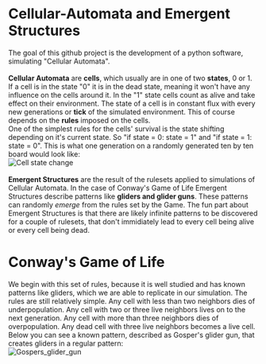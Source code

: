 # Cellular-Automata and Emergent Structures
The goal of this github project is the development of a python software, simulating "Cellular Automata".<br/><br/>
**Cellular Automata** are **cells**, which usually are in one of two **states**, 0 or 1. If a cell is in the state "0" it is in the dead state, meaning it won't have any influence on the cells around it. In the "1" state cells count as alive and take effect on their environment. The state of a cell is in constant flux with every new generations or **tick** of the simulated environment. This of course depends on the **rules** imposed on the cells.<br/>
One of the simplest rules for the cells' survival is the state shifting depending on it's current state. So "if state = 0: state = 1" and "if state = 1: state = 0".
This is what one generation on a randomly generated ten by ten board would look like:<br/>
![Cell state change](https://github.com/sekkurocode/Cellular-Automata/assets/119047235/bc2db8f4-dd17-4b28-bae5-cf3a1b29dcb1) <br/>
<br/>
**Emergent Structures** are the result of the rulesets applied to simulations of Cellular Automata. In the case of Conway's Game of Life Emergent Structures describe patterns like **gliders and glider guns**. These patterns can randomly *emerge* from the rules set by the Game. The fun part about Emergent Structures is that there are likely infinite patterns to be discovered for a couple of rulesets, that don't immidiately lead to every cell being alive or every cell being dead.<br/>

# Conway's Game of Life
We begin with this set of rules, because it is well studied and has known patterns like gliders, which we are able to replicate in our simulation.
The rules are still relatively simple. Any cell with less than two neighbors dies of underpopulation. Any cell with two or three live neighbors lives on to the next generation. Any cell with more than three neighbors dies of overpopulation. Any dead cell with three live neighbors becomes a live cell.<br/>
Below you can see a known pattern, described as Gosper's glider gun, that creates gliders in a regular pattern:<br/>
![Gospers_glider_gun](https://github.com/sekkurocode/Cellular-Automata/assets/119047235/81cd2731-14f0-4f80-906c-382c1ce6aa6b)
